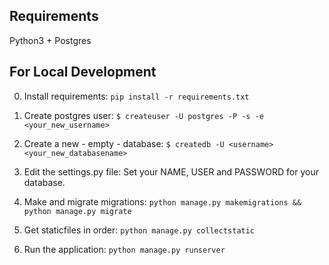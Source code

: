 ## Requirements
Python3 + Postgres

## For Local Development
0) Install requirements:
`pip install -r requirements.txt`


1) Create postgres user:
`$ createuser -U postgres -P -s -e <your_new_username>`


2) Create a new - empty - database:
`$ createdb -U <username> <your_new_databasename>`


3) Edit the settings.py file:
Set your NAME, USER and PASSWORD for your database.


4) Make and migrate migrations:
`python manage.py makemigrations && python manage.py migrate`


5) Get staticfiles in order:
`python manage.py collectstatic`


6) Run the application:
`python manage.py runserver`
